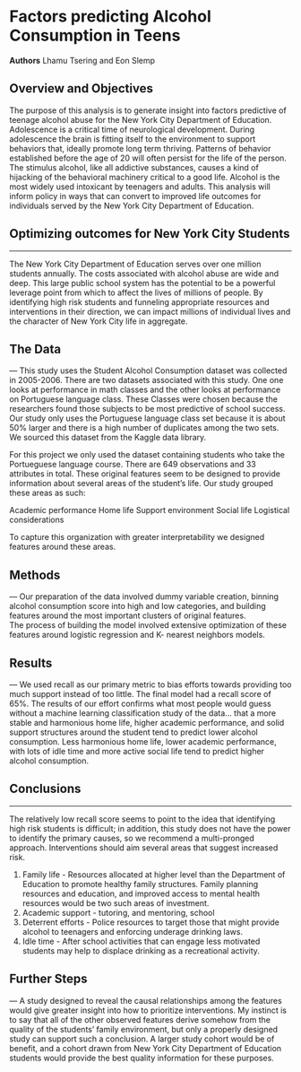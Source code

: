 
# Factors predicting Alcohol Consumption in Teens
**Authors** Lhamu Tsering and Eon Slemp

## Overview and Objectives
The purpose of this analysis is to generate insight into factors predictive of teenage alcohol abuse for the New York City Department of Education.   Adolescence is a critical time of neurological development.  During adolescence the brain is fitting itself to the environment to support behaviors that, ideally promote long term thriving.   Patterns of behavior established before the age of 20 will often persist for the life of the person.  The stimulus alcohol, like all addictive substances, causes a kind of hijacking of the behavioral machinery critical to a good life.   Alcohol is the most widely used intoxicant by teenagers and adults.   This analysis will inform policy in ways that can convert to improved life outcomes for individuals served by the New York City Department of Education.

## Optimizing outcomes for New York City Students
---
The New York City Department of Education serves over one million students annually.  The costs associated with alcohol abuse are wide and deep.  This large public school system has the potential to be a powerful leverage point from which to affect the lives of millions of people.  By identifying high risk students and funneling appropriate resources and interventions in their direction, we can impact millions of individual lives and the character of New York City life in aggregate.  

## The Data 
—
This study uses the Student Alcohol Consumption dataset was collected in 2005-2006.  There are two datasets associated with this study.  One one looks at performance in math classes and the other looks at performance on Portuguese language class.  These Classes were chosen because the researchers found those subjects to be most predictive of school success.  Our study only uses the Portuguese language class set because it is about 50% larger and there is a high number of duplicates among the two sets.   We sourced this dataset from the Kaggle data library.

For this project we only used the dataset containing students who take the Portueguese language course. There are 649 observations and 33 attributes in total.  These original features seem to be designed to provide information about several areas of the student’s life.  Our study grouped these areas as such:

 Academic performance
 Home life
 Support environment
 Social life
 Logistical considerations

To capture this organization with greater interpretability we designed features around these areas.  

## Methods
—
Our preparation of the data involved dummy variable creation, binning alcohol consumption score into high and low categories, and building features around the most important clusters of original features.  
The process of building the model involved extensive optimization of these features around logistic regression and K- nearest neighbors models. 

## Results
—
We used recall as our primary metric to bias efforts towards providing too much support instead of too little.  The final model had a recall score of 65%. The results of our effort confirms what most people would guess without a machine learning classification study of the data… that a more stable and harmonious home life, higher academic performance, and solid support structures around the student tend to predict lower alcohol consumption.  Less harmonious home life, lower academic performance, with lots of idle time and more active social life tend to predict higher alcohol consumption. 

## Conclusions
---
The relatively low recall score seems to point to the idea that identifying high risk students is difficult; in addition, this study does not have the power to identify the primary causes, so we recommend a multi-pronged approach. Interventions should aim several areas that suggest increased risk.  

1.  Family life - Resources allocated at higher level than the Department of Education to promote healthy family structures.  Family planning resources and education, and improved access to mental health resources would be two such areas of investment.
2.  Academic support - tutoring, and mentoring, school
3.  Deterrent efforts - Police resources to target those that might provide alcohol to teenagers and enforcing underage drinking laws.
4.  Idle time - After school activities that can engage less motivated students may help to displace drinking as a recreational activity.

## Further Steps
—
A study designed to reveal the causal relationships among the features would give greater insight into how to prioritize interventions.  My instinct is to say that all of the other observed features derive somehow from the quality of the students’ family environment,  but only a properly designed study can support such a conclusion.  A larger study cohort would be of benefit, and a cohort drawn from New York City Department of Education students would provide the best quality information for these purposes.
